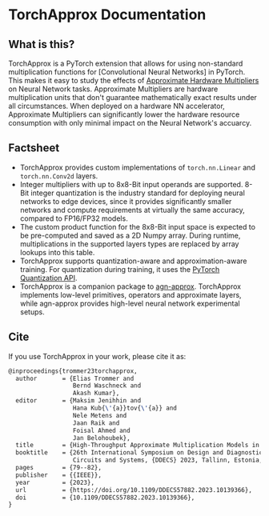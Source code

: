 # TorchApprox Documentation

## What is this?
TorchApprox is a PyTorch extension that allows for using non-standard multiplication functions for [Convolutional Neural Networks] in PyTorch. This makes it easy to study the effects of [Approximate Hardware Multipliers](https://arxiv.org/pdf/2301.12181.pdf) on Neural Network tasks. Approximate Multipliers are hardware multiplication units that don't guarantee mathematically exact results under all circumstances. When deployed on a hardware NN accelerator, Approximate Multipliers can
significantly lower the hardware resource consumption with only minimal impact on the Neural Network's accuarcy.

## Factsheet
- TorchApprox provides custom implementations of `torch.nn.Linear` and `torch.nn.Conv2d` layers.
- Integer multipliers with up to 8x8-Bit input operands are supported. 8-Bit integer quantization is the industry standard for deploying neural networks to edge devices, since it provides significantly smaller networks and compute requirements at virtually the same accuracy, compared to FP16/FP32 models.
- The custom product function for the 8x8-Bit input space is expected to be pre-computed and saved as a 2D Numpy array. During runtime, multiplications in the supported layers types are replaced by array lookups into this table.
- TorchApprox supports quantization-aware and approximation-aware training. For quantization during training, it uses the [PyTorch Quantization API](https://pytorch.org/docs/stable/quantization.html). 
- TorchApprox is a companion package to [agn-approx](https://github.com/etrommer/agn-approx). TorchApprox implements low-level primitives, operators and approximate layers, while agn-approx provides high-level neural network experimental setups.

## Cite
If you use TorchApprox in your work, please cite it as:
```latex
@inproceedings{trommer23torchapprox,
  author       = {Elias Trommer and
                  Bernd Waschneck and
                  Akash Kumar},
  editor       = {Maksim Jenihhin and
                  Hana Kub{\'{a}}tov{\'{a}} and
                  Nele Metens and
                  Jaan Raik and
                  Foisal Ahmed and
                  Jan Belohoubek},
  title        = {High-Throughput Approximate Multiplication Models in PyTorch},
  booktitle    = {26th International Symposium on Design and Diagnostics of Electronic
                  Circuits and Systems, {DDECS} 2023, Tallinn, Estonia, May 3-5, 2023},
  pages        = {79--82},
  publisher    = {{IEEE}},
  year         = {2023},
  url          = {https://doi.org/10.1109/DDECS57882.2023.10139366},
  doi          = {10.1109/DDECS57882.2023.10139366},
}
```
